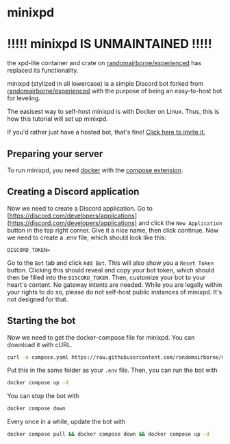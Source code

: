 # minixpd

# !!!!! minixpd IS UNMAINTAINED !!!!!

the xpd-lite container and crate on [randomairborne/experienced](https://github.com/randomairborne/experienced/) has replaced its functionality.

minixpd (stylized in all lowercase) is a simple Discord bot forked from [randomairborne/experienced](https://github.com/randomairborne/experienced/)
with the purpose of being an easy-to-host bot for leveling.

The easisest way to self-host minixpd is with Docker on Linux. Thus, this is how this tutorial will set up minixpd.

If you'd rather just have a hosted bot, that's fine! [Click here to invite it.](https://discord.com/api/oauth2/authorize?client_id=1035970092284002384&permissions=0&scope=bot%20applications.commands)

## Preparing your server

To run minixpd, you need [docker](https://docs.docker.com/engine/install/) with the [compose extension](https://docs.docker.com/compose/install/linux/).

## Creating a Discord application

Now we need to create a Discord application. Go to [https://discord.com/developers/applications](https://discord.com/developers/applications) and click the `New Application` button in the top right corner.
Give it a nice name, then click continue. Now we need to create a .env file, which should look like this:

```dotenv
DISCORD_TOKEN=
```

Go to the `Bot` tab and click `Add Bot`. This will also show you a `Reset Token` button. Clicking this should reveal and copy your bot token,
which should then be filled into the `DISCORD_TOKEN`. Then, customize your bot to your heart's content. No gateway intents are needed. While you are legally within your rights to do so, please do not self-host public instances of minixpd. It's not designed for that.

## Starting the bot

Now we need to get the docker-compose file for minixpd. You can download it with cURL.

```bash
curl -o compose.yaml https://raw.githubusercontent.com/randomairborne/minixpd/main/compose.yaml
```

Put this in the same folder as your `.env` file. Then, you can run the bot with

```bash
docker compose up -d
```

You can stop the bot with

```bash
docker compose down
```

Every once in a while, update the bot with

```bash
docker compose pull && docker compose down && docker compose up -d
```
